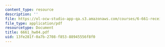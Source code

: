 ```yaml
---
content_type: resource
description: ''
file: https://ol-ocw-studio-app-qa.s3.amazonaws.com/courses/6-661-receivers-antennas-and-signals-spring-2003/13fe281f0a7b2708f85388945556f8f0_6661_hw04.pdf
file_type: application/pdf
resourcetype: Document
title: 6661_hw04.pdf
uid: 13fe281f-0a7b-2708-f853-88945556f8f0
---
```

